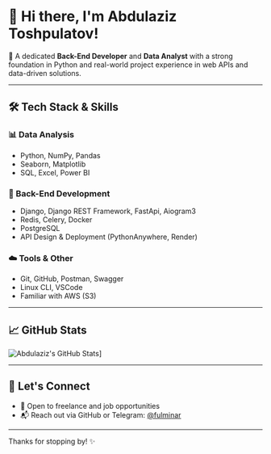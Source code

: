 # 👋 Hi there, I'm Abdulaziz Toshpulatov!

🎯 A dedicated **Back-End Developer** and **Data Analyst** with a strong foundation in Python and real-world project experience in web APIs and data-driven solutions.

---

## 🛠️ Tech Stack & Skills

### 📊 Data Analysis
- Python, NumPy, Pandas
- Seaborn, Matplotlib
- SQL, Excel, Power BI

### 🧩 Back-End Development
- Django, Django REST Framework, FastApi, Aiogram3
- Redis, Celery, Docker
- PostgreSQL
- API Design & Deployment (PythonAnywhere, Render)

### ☁️ Tools & Other
- Git, GitHub, Postman, Swagger
- Linux CLI, VSCode
- Familiar with AWS (S3)

---

## 📈 GitHub Stats

![Abdulaziz's GitHub Stats](https://github-profile-trophy.vercel.app/?username=at-uzb&theme=dracula&margin-w=15)]

---

## 🤝 Let's Connect

- 💼 Open to freelance and job opportunities
- 📬 Reach out via GitHub or Telegram: [@fulminar](https://t.me/fulminar)

---

Thanks for stopping by! ✨  
